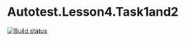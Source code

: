 # Autotest.Lesson4.Task1and2
[![Build status](https://ci.appveyor.com/api/projects/status/uls6ss11euayo53g?svg=true)](https://ci.appveyor.com/project/IliaMaksimenko/autotest-lesson4-task1and2)
